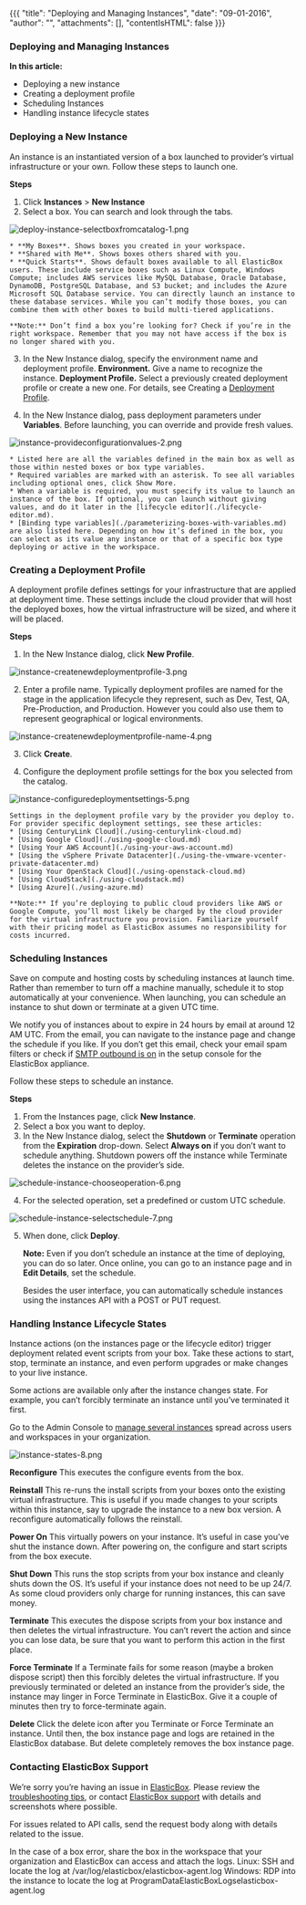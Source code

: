 {{{ "title": "Deploying and Managing Instances",
"date": "09-01-2016",
"author": "",
"attachments": [],
"contentIsHTML": false
}}}

### Deploying and Managing Instances

**In this article:**

* Deploying a new instance
* Creating a deployment profile
* Scheduling Instances
* Handling instance lifecycle states

### Deploying a New Instance

An instance is an instantiated version of a box launched to provider’s virtual infrastructure or your own. Follow these steps to launch one.

**Steps**
1. Click **Instances** > **New Instance**
2. Select a box. You can search and look through the tabs.

  ![deploy-instance-selectboxfromcatalog-1.png](../images/ElasticBox/deploy-instance-selectboxfromcatalog-1.png)

    * **My Boxes**. Shows boxes you created in your workspace.
    * **Shared with Me**. Shows boxes others shared with you.
    * **Quick Starts**. Shows default boxes available to all ElasticBox users. These include service boxes such as Linux Compute, Windows Compute; includes AWS services like MySQL Database, Oracle Database, DynamoDB, PostgreSQL Database, and S3 bucket; and includes the Azure Microsoft SQL Database service. You can directly launch an instance to these database services. While you can’t modify those boxes, you can combine them with other boxes to build multi-tiered applications.

    **Note:** Don’t find a box you’re looking for? Check if you’re in the right workspace. Remember that you may not have access if the box is no longer shared with you.

3. In the New Instance dialog, specify the environment name and deployment profile.
**Environment.** Give a name to recognize the instance.
**Deployment Profile.** Select a previously created deployment profile or create a new one. For details, see Creating a [Deployment Profile](./deploying-managing-instances.md).

4. In the New Instance dialog, pass deployment parameters under **Variables**. Before launching, you can override and provide fresh values.

  ![instance-provideconfigurationvalues-2.png](../images/ElasticBox/instance-provideconfigurationvalues-2.png)

    * Listed here are all the variables defined in the main box as well as those within nested boxes or box type variables.
    * Required variables are marked with an asterisk. To see all variables including optional ones, click Show More.
    * When a variable is required, you must specify its value to launch an instance of the box. If optional, you can launch without giving values, and do it later in the [lifecycle editor](./lifecycle-editor.md).
    * [Binding type variables](./parameterizing-boxes-with-variables.md) are also listed here. Depending on how it’s defined in the box, you can select as its value any instance or that of a specific box type deploying or active in the workspace.

### Creating a Deployment Profile

A deployment profile defines settings for your infrastructure that are applied at deployment time. These settings include the cloud provider that will host the deployed boxes, how the virtual infrastructure will be sized, and where it will be placed.

**Steps**

1. In the New Instance dialog, click **New Profile**.

  ![instance-createnewdeploymentprofile-3.png](../images/ElasticBox/instance-createnewdeploymentprofile-3.png)

2. Enter a profile name. Typically deployment profiles are named for the stage in the application lifecycle they represent, such as Dev, Test, QA, Pre-Production, and Production. However you could also use them to represent geographical or logical environments.

  ![instance-createnewdeploymentprofile-name-4.png](../images/ElasticBox/instance-createnewdeploymentprofile-name-4.png)

3. Click **Create**.

4. Configure the deployment profile settings for the box you selected from the catalog.

  ![instance-configuredeploymentsettings-5.png](../images/ElasticBox/instance-configuredeploymentsettings-5.png)

    Settings in the deployment profile vary by the provider you deploy to. For provider specific deployment settings, see these articles:
    * [Using CenturyLink Cloud](./using-centurylink-cloud.md)
    * [Using Google Cloud](./using-google-cloud.md)
    * [Using Your AWS Account](./using-your-aws-account.md)
    * [Using the vSphere Private Datacenter](./using-the-vmware-vcenter-private-datacenter.md)
    * [Using Your OpenStack Cloud](./using-openstack-cloud.md)
    * [Using CloudStack](./using-cloudstack.md)
    * [Using Azure](./using-azure.md)

    **Note:** If you’re deploying to public cloud providers like AWS or Google Compute, you’ll most likely be charged by the cloud provider for the virtual infrastructure you provision. Familiarize yourself with their pricing model as ElasticBox assumes no responsibility for costs incurred.

### Scheduling Instances

Save on compute and hosting costs by scheduling instances at launch time. Rather than remember to turn off a machine manually, schedule it to stop automatically at your convenience. When launching, you can schedule an instance to shut down or terminate at a given UTC time.

We notify you of instances about to expire in 24 hours by email at around 12 AM UTC. From the email, you can navigate to the instance page and change the schedule if you like. If you don’t get this email, check your email spam filters or check if [SMTP outbound is on](./appliance-initialsetup.md) in the setup console for the ElasticBox appliance.

Follow these steps to schedule an instance.

**Steps**
1. From the Instances page, click **New Instance**.
2. Select a box you want to deploy.
3. In the New Instance dialog, select the **Shutdown** or **Terminate** operation from the **Expiration** drop-down.
Select **Always on** if you don’t want to schedule anything. Shutdown powers off the instance while Terminate deletes the instance on the provider’s side.

  ![schedule-instance-chooseoperation-6.png](../images/ElasticBox/schedule-instance-chooseoperation-6.png)

4. For the selected operation, set a predefined or custom UTC schedule.

  ![schedule-instance-selectschedule-7.png](../images/ElasticBox/schedule-instance-selectschedule-7.png)

5. When done, click **Deploy**.

    **Note:** Even if you don’t schedule an instance at the time of deploying, you can do so later. Once online, you can go to an instance page and in **Edit Details**, set the schedule.

    Besides the user interface, you can automatically schedule instances using the instances API with a POST or PUT request.

### Handling Instance Lifecycle States

Instance actions (on the instances page or the lifecycle editor) trigger deployment related event scripts from your box. Take these actions to start, stop, terminate an instance, and even perform upgrades or make changes to your live instance.

Some actions are available only after the instance changes state. For example, you can’t forcibly terminate an instance until you’ve terminated it first.

Go to the Admin Console to [manage several instances](./manage-assets-monitor-usage.md) spread across users and workspaces in your organization.

  ![instance-states-8.png](../images/ElasticBox/instance-states-8.png)

**Reconfigure**
This executes the configure events from the box.

**Reinstall**
This re-runs the install scripts from your boxes onto the existing virtual infrastructure. This is useful if you made changes to your scripts within this instance, say to upgrade the instance to a new box version. A reconfigure automatically follows the reinstall.

**Power On**
This virtually powers on your instance. It’s useful in case you’ve shut the instance down. After powering on, the configure and start scripts from the box execute.

**Shut Down**
This runs the stop scripts from your box instance and cleanly shuts down the OS. It’s useful if your instance does not need to be up 24/7. As some cloud providers only charge for running instances, this can save money.

**Terminate**
This executes the dispose scripts from your box instance and then deletes the virtual infrastructure. You can’t revert the action and since you can lose data, be sure that you want to perform this action in the first place.

**Force Terminate**
If a Terminate fails for some reason (maybe a broken dispose script) then this forcibly deletes the virtual infrastructure. If you previously terminated or deleted an instance from the provider’s side, the instance may linger in Force Terminate in ElasticBox. Give it a couple of minutes then try to force-terminate again.

**Delete**
Click the delete icon after you Terminate or Force Terminate an instance. Until then, the box instance page and logs are retained in the ElasticBox database. But delete completely removes the box instance page.

### Contacting ElasticBox Support

We’re sorry you’re having an issue in [ElasticBox](//www.ctl.io/elasticbox/). Please review the [troubleshooting tips](./troubleshooting-tips.md), or contact [ElasticBox support](mailto:support@elasticbox.com) with details and screenshots where possible.

For issues related to API calls, send the request body along with details related to the issue.

In the case of a box error, share the box in the workspace that your organization and ElasticBox can access and attach the logs.
Linux: SSH and locate the log at /var/log/elasticbox/elasticbox-agent.log
Windows: RDP into the instance to locate the log at ProgramDataElasticBoxLogselasticbox-agent.log
